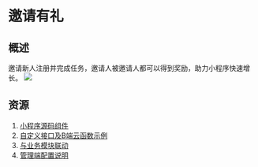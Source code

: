 # 邀请有礼

## 概述
邀请新人注册并完成任务，邀请人被邀请人都可以得到奖励，助力小程序快速增长。
![](https://qcloudimg.tencent-cloud.cn/raw/93a475439fcf0aaea3343e5e07b1f386.png)
## 资源

1. [小程序源码组件](./miniprogram/)
2. [自定义接口及B端云函数示例](./function/)
3. [与业务模块联动](./docs/diy.md)
4. [管理端配置说明](./docs/admin.md)
